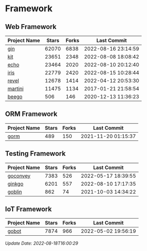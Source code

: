 # Framework

## Web Framework
| Project Name | Stars | Forks | Last Commit |
| ------------ | ----- | ----- | ----------- |
| [gin](https://github.com/gin-gonic/gin) | 62070 | 6838 | 2022-08-16 23:14:59 |
| [kit](https://github.com/go-kit/kit) | 23651 | 2348 | 2022-08-08 18:08:42 |
| [echo](https://github.com/labstack/echo) | 23464 | 2020 | 2022-08-10 20:12:40 |
| [iris](https://github.com/kataras/iris) | 22779 | 2420 | 2022-08-15 10:28:44 |
| [revel](https://github.com/revel/revel) | 12678 | 1414 | 2022-04-12 20:53:30 |
| [martini](https://github.com/go-martini/martini) | 11475 | 1134 | 2017-01-21 21:58:54 |
| [beego](https://github.com/astaxie/beego) | 506 | 146 | 2020-12-13 11:36:23 |

## ORM Framework
| Project Name | Stars | Forks | Last Commit |
| ------------ | ----- | ----- | ----------- |
| [gorm](https://github.com/jinzhu/gorm) | 489 | 150 | 2021-11-20 01:15:37 |

## Testing Framework
| Project Name | Stars | Forks | Last Commit |
| ------------ | ----- | ----- | ----------- |
| [goconvey](https://github.com/smartystreets/goconvey) | 7383 | 526 | 2022-05-17 18:39:55 |
| [ginkgo](https://github.com/onsi/ginkgo) | 6201 | 557 | 2022-08-10 17:17:35 |
| [goblin](https://github.com/franela/goblin) | 862 | 74 | 2021-10-03 14:34:22 |

## IoT Framework
| Project Name | Stars | Forks | Last Commit |
| ------------ | ----- | ----- | ----------- |
| [gobot](https://github.com/hybridgroup/gobot) | 7874 | 966 | 2022-05-02 19:56:19 |

*Update Date: 2022-08-18T16:00:29*